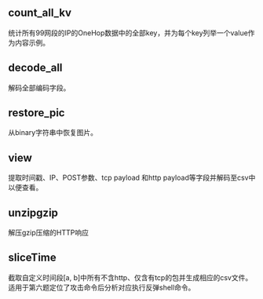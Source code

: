 ## count_all_kv
统计所有99网段的IP的OneHop数据中的全部key，并为每个key列举一个value作为内容示例。
## decode_all
解码全部编码字段。
## restore_pic
从binary字符串中恢复图片。
## view
提取时间戳、IP、POST参数、tcp payload 和http payload等字段并解码至csv中以便查看。
## unzipgzip
解压gzip压缩的HTTP响应
## sliceTime

截取自定义时间段[a, b]中所有不含http、仅含有tcp的包并生成相应的csv文件。适用于第六题定位了攻击命令后分析对应执行反弹shell命令。

